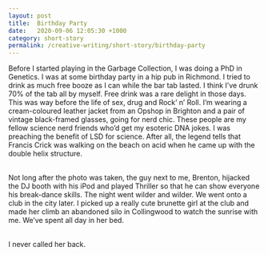 ```yaml
---
layout: post
title:  Birthday Party
date:   2020-09-06 12:05:30 +1000
category: short-story
permalink: /creative-writing/short-story/birthday-party
---
```


Before I started playing in the Garbage Collection, I was doing a PhD in Genetics. I was at some birthday party in a hip pub in Richmond. I tried to drink as much free booze as I can while the bar tab lasted. I think I’ve drunk 70% of the tab all by myself. Free drink was a rare delight in those days. This was way before the life of sex, drug and Rock’ n’ Roll. I’m wearing a cream-coloured leather jacket from an Opshop in Brighton and a pair of vintage black-framed glasses, going for nerd chic. These people are my fellow science nerd friends who’d get my esoteric DNA jokes. I was preaching the benefit of LSD for science. After all, the legend tells that Francis Crick was walking on the beach on acid when he came up with the double helix structure.
<br /><br />

Not long after the photo was taken, the guy next to me, Brenton, hijacked the DJ booth with his iPod and played Thriller so that he can show everyone his break-dance skills. The night went wilder and wilder. We went onto a club in the city later. I picked up a really cute brunette girl at the club and made her climb an abandoned silo in Collingwood to watch the sunrise with me. We’ve spent all day in her bed.
<br /><br />

I never called her back.
<br /><br />